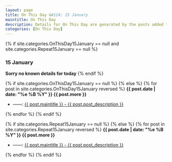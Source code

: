 ```yaml
---
layout: page
title: On This Day &#124; 15 January
maintitle: On This Day
description: Details for On This Day are genarated by the posts added to the website so the content is subject to changes/updates over time.
categories: [On This Day]
---
```


{% if site.categories.OnThisDay15January == null and site.categories.Repeat15January == null %}
<h3>15 January</h3>
<strong>Sorry no known details for today</strong>
{% endif %}

{% if site.categories.OnThisDay15January == null %}
{% else %}
{% for post in site.categories.OnThisDay15January reversed %}
<strong>{{ post.date | date: "%e %B %Y" }} {{ post.more }}</strong>
<ul>
<li> ——: <a href="{{ post.url }}">{{ post.maintitle }} - {{ post.post_description }}</a></li>
</ul>
{% endfor %}
{% endif %}

{% if site.categories.Repeat15January == null %}
{% else %}
{% for post in site.categories.Repeat15January reversed %}
<strong>{{ post.date | date: "%e %B %Y" }} {{ post.more }}</strong>
<ul>
<li> ——: <a href="{{ post.url }}">{{ post.maintitle }} - {{ post.post_description }}</a></li>
</ul>
{% endfor %}
{% endif %}

